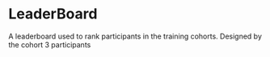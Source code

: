 # LeaderBoard
A leaderboard used to rank participants in the training cohorts. Designed by the cohort 3 participants
